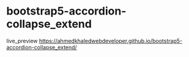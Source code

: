 # bootstrap5-accordion-collapse_extend
live_preview
https://ahmedkhaledwebdeveloper.github.io/bootstrap5-accordion-collapse_extend/
